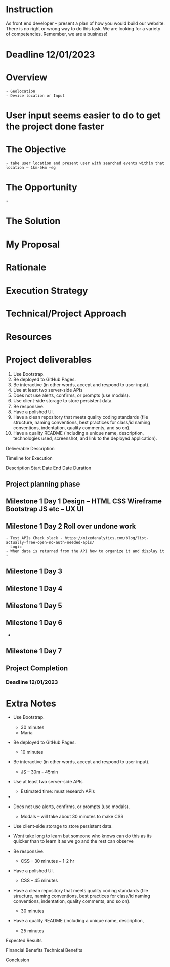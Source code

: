 # Instruction
As front end developer – present a plan of how you would build our website. There is no right or wrong way to do this task. We are looking for a variety of competencies. Remember, we are a business!

# Deadline 12/01/2023 

# Overview
    - Geolocation
    - Device location or Input

# User input seems easier to do to get the project done faster

# The Objective
    - take user location and present user with searched events within that location – 1km-5km –eg

# The Opportunity 
    - 

# The Solution

# My Proposal

# Rationale

# Execution Strategy

# Technical/Project Approach

# Resources

# Project deliverables


1. Use Bootstrap.
2. Be deployed to GitHub Pages.
3. Be interactive (in other words, accept and respond to user input).
4. Use at least two server-side APIs
5. Does not use alerts, confirms, or prompts (use modals).
6. Use client-side storage to store persistent data.
7. Be responsive.
8. Have a polished UI.
9. Have a clean repository that meets quality coding standards (file structure, naming conventions, best practices for class/id naming conventions, indentation, quality comments, and so on).
10. Have a quality README (including a unique name, description, technologies used, screenshot, and link to the deployed application).




Deliverable	Description
	
	
	

Timeline for Execution

Description	Start Date	End Date	Duration
## Project planning phase

## Milestone 1 Day 1 Design – HTML CSS Wireframe Bootstrap JS etc – UX UI			
## Milestone 1 Day 2 Roll over undone work 
    - Test APIs Check slack - https://mixedanalytics.com/blog/list-actually-free-open-no-auth-needed-apis/
    - Logic
    - When data is returned from the API how to organize it and display it
    - 	
## Milestone 1 Day 3			
## Milestone 1 Day 4			
## Milestone 1 Day 5			
## Milestone 1 Day 6
-				
## Milestone 1 Day 7

## Project Completion
### Deadline 12/01/2023 		
			


# Extra Notes
- Use Bootstrap. 
  - 30 minutes
  - Maria
- Be deployed to GitHub Pages.
  - 10 minutes
- Be interactive (in other words, accept and respond to user input).
  - JS – 30m - 45min
- Use at least two server-side APIs
  - Estimated time: must research APIs
- 
- Does not use alerts, confirms, or prompts (use modals).
  - Modals – will take about 30 minutes to make CSS
	
- Use client-side storage to store persistent data.
- Wont take long to learn but someone who knows can do this as its quicker than to learn it as we go and the rest can observe 
- Be responsive.
  - CSS – 30 minutes – 1-2 hr


- Have a polished UI.
  - CSS – 45 minutes
- Have a clean repository that meets quality coding standards (file structure, naming conventions, best practices for class/id naming conventions, indentation, quality comments, and so on).
  - 30 minutes
- Have a quality README (including a unique name, description,
  - 25 minutes


Expected Results

Financial Benefits
Technical Benefits

Conclusion


